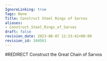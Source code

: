 ```yaml
---
IgnoreLinking: true
Tags: None
Title: Construct Steel Rings of Sarvos
aliases:
- Construct_Steel_Rings_of_Sarvos
draft: false
revision_date: 2023-08-07 12:23:42+00:00
revision_id: 104561
---
```


#REDIRECT Construct the Great Chain of Sarvos